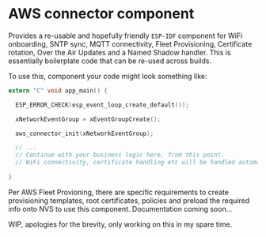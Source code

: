 # AWS connector component

Provides a re-usable and hopefully friendly `ESP-IDF` component for WiFi onboarding, SNTP sync, 
MQTT connectivity, Fleet Provisioning, Certificate rotation, Over the Air Updates and a Named Shadow handler. This is 
essentially boilerplate code that can be re-used across builds.

To use this, component your code might look something like:
```c
extern "C" void app_main() {

  ESP_ERROR_CHECK(esp_event_loop_create_default());

  xNetworkEventGroup = xEventGroupCreate();

  aws_connector_init(xNetworkEventGroup);

  // ... 
  // Continue with your business logic here, from this point.
  // WiFi connectivity, certificate handling etc will be handled automatically
  
}
```

Per AWS Fleet Provioning, there are specific requirements to create provisioning templates, root certificates, policies
and preload the required info onto NVS to use this component. Documentation coming soon...


WIP, apologies for the brevity, only working on this in my spare time.
